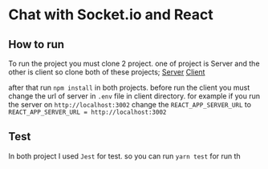 # Chat with Socket.io and React

## How to run

To run the project you must clone 2 project. one of project is Server and the other is client so clone both of these projects;
[Server](https://github.com/MBehtemam/Socket-io-chat-server)
[Client](https://github.com/MBehtemam/socket-io-chat-client-react)

after that run `npm install` in both projects. before run the client you must change the url of server in `.env` file in client directory. for example if you run the server on `http://localhost:3002` change the `REACT_APP_SERVER_URL` to `REACT_APP_SERVER_URL = http://localhost:3002`

## Test

In both project I used `Jest` for test. so you can run `yarn test` for run th

